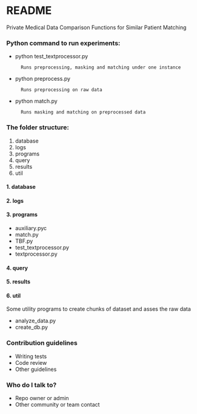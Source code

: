 # README #

Private Medical Data Comparison  Functions for Similar Patient Matching

### Python command to run experiments: ###

* python test_textprocessor.py
    
        Runs preprocessing, masking and matching under one instance

* python preprocess.py

        Runs preprocessing on raw data
    
* python match.py

        Runs masking and matching on preprocessed data


### The folder structure: ###

1. database
1. logs
1. programs
1. query
1. results
1. util

#### 1. database ####

#### 2. logs ####

#### 3. programs ####

* auxiliary.pyc
* match.py
* TBF.py
* test_textprocessor.py
* textprocessor.py

#### 4. query ####

#### 5. results ####

#### 6. util ####
Some utility programs to create chunks of dataset and asses the raw data

* analyze_data.py
* create_db.py

### Contribution guidelines ###

* Writing tests
* Code review
* Other guidelines

### Who do I talk to? ###

* Repo owner or admin
* Other community or team contact